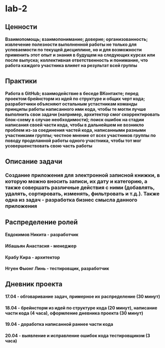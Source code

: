 # lab-2

## Ценности

#### Взаимопомощь; взаимопонимание; доверие; организованность; извлечение полезности выполненной работы не только для успеваемости по текущей дисциплине, но и для возможности применить этот опыт и знания в будущем на следующих курсах или после выпуска; коллективная ответственность и понимание, что работа каждого участника влияет на результат всей группы

## Практики

#### Работа в GitHub; взаимодействие в беседе ВКонтакте; перед проектом брейнсторм из идей по структуре и общих черт кода; разработчики объясняют остальным устастникам команды принципы работы написанного ими кода, чтобы те могли лучше выполнить свои задачи (например, архитектор смог скорректировать блок-схему в случае необходимости); поиск ошибок на стадии написания своей части кода, чтобы в дальнейшем не возникло проблем из-за соединения частей кода, написанными разными участниками группы; честное мнение от всех участников группы по поводу проделанной работы одного участника, чтобы тот мог усовершенствовать свою часть работы

## Описание задачи

### Создание приложения для электронной записной книжки, в которую можно вносить записи, их дату и категорию, а также совершать различные действия с ними (добавлять, удалять, сортировать, изменять, фильтровать и т.д.). Также одна из задач - разработка бизнес смысла данного приложения

## Распределение ролей

#### Евдокимов Никита - разработчик

#### Ибашьян Анастасия - менеджер

#### Крабу Кира - архитектор

#### Нгуен Фыонг Линь - тестировщик, разработчик

## Дневник проекта

#### 17.04 - обговаривание задач, примерное их распределение (30 минут)

#### 18.04 - брейнсторм из идей по структуре кода (20 минут), написание части кода (4 часа), оформление дневника проекта (30 минут)

#### 19.04 - доработка написанной раннее части кода

#### 20.04 - выявление и исправление ошибок кода тестировщиком (3 часа)

